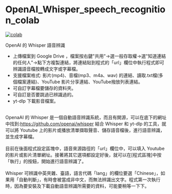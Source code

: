 # OpenAI_Whisper_speech_recognition_colab
[![colab](https://colab.research.google.com/assets/colab-badge.svg)](https://colab.research.google.com/github/f901107/OpenAI-Whisper-speech-recognition/blob/main/OpenAI_Whisper_speech_recognition_colab.ipynb)

OpenAI 的 Whisper 語音辨識
* 上傳檔案到 Google Drive ，檔案按右鍵"共用"->選一般存取權->選"知道連結的任何人"->點下方複製連結，將連結貼到程式的「url」欄位中執行程式即可辨識語音檔按轉成文字或字幕檔。
* 支援檔案格式: 影片(mp4)、音檔(mp3、m4a、wav) 的連結、讀取.txt檔(多個檔案連結)、YouTube 影片分享連結、YouTube撥放列表連結。
* 可自訂字幕檔要儲存的資料夾。
* 可自訂是否要跳過已辨識過的。
* yt-dlp 下載影音檔案。

<br> OpenaAI 的 Whisper 是一個自動語音辨識系統，而且有開源，可以在底下的網址中找到:https://github.com/openai/whisper 結合 Whisper 和 yt-dlp 的工具，就可以將 Youtube 上的影片或播放清單擷取聲音、儲存語音檔後，進行語音辨識，並生成字幕檔。</br>
<br> 目前在後面程式設定區塊中，語音來源路徑的「url」欄位中，可以填入 Youtube 的影片或影片清單網址。接著將其它選項都設定好後，就可以在[程式區塊]中按「執行」的按鈕，開始進行語音辨識了。</br>
<br> Whisper 可辨識中英夾雜、臺語，語言代碼「lang」的欄位要選「Chinese」，如果用「自動判斷」，有時會被當成非中文，而無法辨識出文字。程式第一次執行時，因為要安裝及下載自動語音辨識所需要的資料，可能要稍等一下下。</br>
